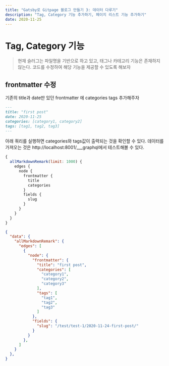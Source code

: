```yaml
---
title: "Gatsby로 Gitpage 블로그 만들기 3: 데이터 다루기"
description: "Tag, Category 기능 추가하기, 페이지 리스트 기능 추가하기"
date: 2020-11-25
---
```



# Tag, Category 기능


> 현재 슬러그는 파일명을 기반으로 하고 있고, 태그나 카테고리 기능은 존재하지 않는다.
> 코드를 수정하여 해당 기능을 제공할 수 있도록 해보자


## frontmatter 수정

기존의 title과 date만 있던 frontmatter 에 categories tags 추가해주자

```markdown
---
title: "first post"
date: 2020-11-25
categories: [category1, category2]
tags: [tag1, tag2, tag3]
---
```

아래 쿼리를 실행하면 categories와 tags값이 출력되는 것을 확인할 수 있다. 
데이터를 가져오는 것은 http://localhost:8001/___graphql에서 테스트해볼 수 있다.

```js
{
  allMarkdownRemark(limit: 1000) {
    edges {
      node {
        frontmatter {
          title
          categories
        }
        fields {
          slug
        }
      }
    }
  }
}
```

```json
{
  "data": {
    "allMarkdownRemark": {
      "edges": [
        {
          "node": {
            "frontmatter": {
              "title": "first post",
              "categories": [
                "category1",
                "category2",
                "category3"
              ],
              "tags": [
                "tag1",
                "tag2",
                "tag3"
              ]
            },
            "fields": {
              "slug": "/test/test-1/2020-11-24-first-post/"
            }
          }
        },
      ]
    }
  },
}
```


